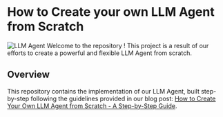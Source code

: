 # How to Create your own LLM Agent from Scratch
![LLM Agent](example.png)
Welcome to the repository ! This project is a result of our efforts to create a powerful and flexible LLM Agent from scratch.

## Overview

This repository contains the implementation of our LLM Agent, built step-by-step following the guidelines provided in our blog post: [How to Create Your Own LLM Agent from Scratch - A Step-by-Step Guide](https://gathnex.medium.com/how-to-create-your-own-llm-agent-from-scratch-a-step-by-step-guide-14b763e5b3b8).

